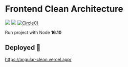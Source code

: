 # Frontend Clean Architecture

<a href="https://codeclimate.com/github/iurynogueira/angular-clean/maintainability"><img src="https://api.codeclimate.com/v1/badges/c7f8594f53a294978ad0/maintainability" /></a>
<a href="https://codeclimate.com/github/iurynogueira/angular-clean/test_coverage"><img src="https://api.codeclimate.com/v1/badges/c7f8594f53a294978ad0/test_coverage" /></a>
[![CircleCI](https://dl.circleci.com/status-badge/img/gh/iurynogueira/angular-clean/tree/main.svg?style=svg)](https://dl.circleci.com/status-badge/redirect/gh/iurynogueira/angular-clean/tree/main)

Run project with Node <b>16.10</b>

## Deployed 🚀

https://angular-clean.vercel.app/
